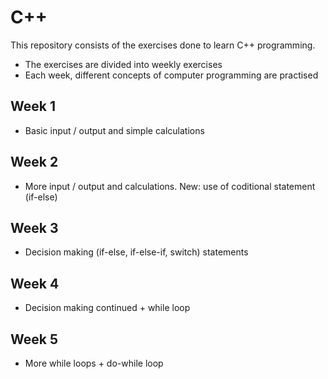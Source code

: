 # C++
This repository consists of the exercises done to learn C++ programming.

- The exercises are divided into weekly exercises 
- Each week, different concepts of computer programming are practised

## Week 1
* Basic input / output and simple calculations
## Week 2
* More input / output and calculations. New: use of coditional statement (if-else)
## Week 3
* Decision making (if-else, if-else-if, switch) statements
## Week 4
* Decision making continued + while loop
## Week 5
* More while loops + do-while loop 

